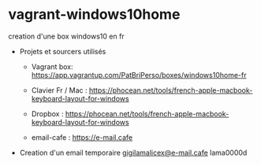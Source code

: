 # vagrant-windows10home

creation d'une box windows10 en fr

* Projets et sourcers utilisés

  * Vagrant box: https://app.vagrantup.com/PatBriPerso/boxes/windows10home-fr
  * Clavier Fr / Mac : https://phocean.net/tools/french-apple-macbook-keyboard-layout-for-windows
  * Dropbox : https://phocean.net/tools/french-apple-macbook-keyboard-layout-for-windows
  
  * email-cafe : https://e-mail.cafe


* Creation d'un email temporaire
    gigilamalicex@e-mail.cafe
    lama0000d
    
    
  
